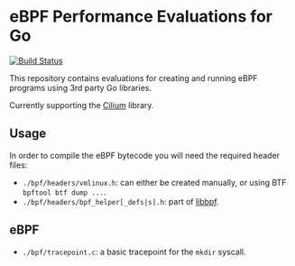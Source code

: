 # eBPF Performance Evaluations for Go
[![Build Status](https://github.com/syscll/ebpf-perf-go/workflows/ci/badge.svg)](https://github.com/syscll/ebpf-perf-go/actions)

This repository contains evaluations for creating and running eBPF programs using 3rd party Go libraries.

Currently supporting the [Cilium](https://github.com/cilium/ebpf) library.

## Usage
In order to compile the eBPF bytecode you will need the required header files:
- `./bpf/headers/vmlinux.h`: can either be created manually, or using BTF `bpftool btf dump ...`.
- `./bpf/headers/bpf_helper[_defs|s].h`: part of [libbpf](https://github.com/libbpf/libbpf).

## eBPF
- `./bpf/tracepoint.c`: a basic tracepoint for the `mkdir` syscall.
